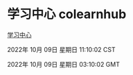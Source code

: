 # 学习中心 colearnhub
[学习中心](http://27.19.33.125:56308/colearnhub/)

2022年 10月 09日 星期日 11:10:02 CST

2022年 10月 09日 星期日 03:10:02 GMT

